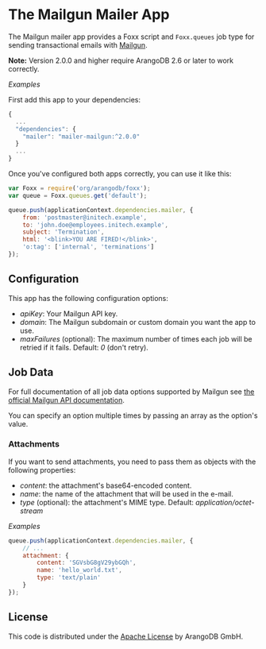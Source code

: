 # The Mailgun Mailer App

The Mailgun mailer app provides a Foxx script and `Foxx.queues` job type for sending transactional emails with [Mailgun](https://mailgun.com/).

**Note:** Version 2.0.0 and higher require ArangoDB 2.6 or later to work correctly.

*Examples*

First add this app to your dependencies:

```js
{
  ...
  "dependencies": {
    "mailer": "mailer-mailgun:^2.0.0"
  }
  ...
}
```

Once you've configured both apps correctly, you can use it like this:

```js
var Foxx = require('org/arangodb/foxx');
var queue = Foxx.queues.get('default');

queue.push(applicationContext.dependencies.mailer, {
    from: 'postmaster@initech.example',
    to: 'john.doe@employees.initech.example',
    subject: 'Termination',
    html: '<blink>YOU ARE FIRED!</blink>',
    'o:tag': ['internal', 'terminations']
});
```

## Configuration

This app has the following configuration options:

* *apiKey*: Your Mailgun API key.
* *domain*: The Mailgun subdomain or custom domain you want the app to use.
* *maxFailures* (optional): The maximum number of times each job will be retried if it fails. Default: *0* (don't retry).

## Job Data

For full documentation of all job data options supported by Mailgun see [the official Mailgun API documentation](http://documentation.mailgun.com/api-sending.html#sending).

You can specify an option multiple times by passing an array as the option's value.

### Attachments

If you want to send attachments, you need to pass them as objects with the following properties:

* *content*: the attachment's base64-encoded content.
* *name*: the name of the attachment that will be used in the e-mail.
* *type* (optional): the attachment's MIME type. Default: *application/octet-stream*

*Examples*

```js
queue.push(applicationContext.dependencies.mailer, {
    // ...
    attachment: {
        content: 'SGVsbG8gV29ybGQh',
        name: 'hello_world.txt',
        type: 'text/plain'
    }
});
```

## License

This code is distributed under the [Apache License](http://www.apache.org/licenses/LICENSE-2.0) by ArangoDB GmbH.
